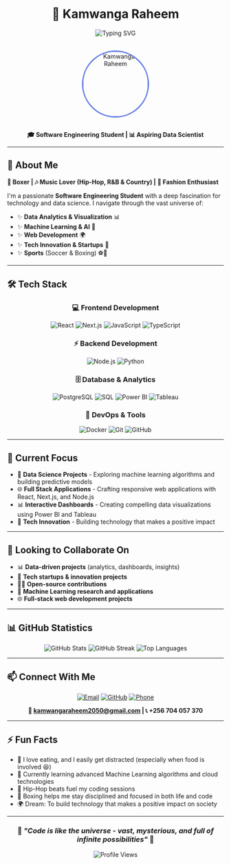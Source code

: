  <div align="center">

# 🚀 Kamwanga Raheem

<div style="margin: 1rem 0;">
  <img src="https://readme-typing-svg.herokuapp.com?font=Fira+Code&size=22&pause=1000&color=667EEA&center=true&vCenter=true&width=600&lines=Software+Engineering+Student;Data+Science+Enthusiast;Full+Stack+Developer;Tech+Innovation+Advocate" alt="Typing SVG" />
</div>

<img src="https://github.com/RockieRaheem.png" alt="Kamwanga Raheem" width="150" style="border-radius: 50%; border: 3px solid #667eea; margin: 1rem 0;"/>

**🎓 Software Engineering Student | 📊 Aspiring Data Scientist**

</div>

---

## 🌟 About Me

**🥊 Boxer | 🎶 Music Lover (Hip-Hop, R&B & Country) | 👕 Fashion Enthusiast**

I'm a passionate **Software Engineering Student** with a deep fascination for technology and data science. I navigate through the vast universe of:

- ✨ **Data Analytics & Visualization** 📊
- ✨ **Machine Learning & AI** 🤖
- ✨ **Web Development** 🌍
- ✨ **Tech Innovation & Startups** 🚀
- ✨ **Sports** (Soccer & Boxing) ⚽🥊

---

## 🛠️ Tech Stack

<div align="center">

### 💻 Frontend Development
![React](https://img.shields.io/badge/React-20232A?style=for-the-badge&logo=react&logoColor=61DAFB)
![Next.js](https://img.shields.io/badge/Next.js-000000?style=for-the-badge&logo=next.js&logoColor=white)
![JavaScript](https://img.shields.io/badge/JavaScript-F7DF1E?style=for-the-badge&logo=javascript&logoColor=black)
![TypeScript](https://img.shields.io/badge/TypeScript-007ACC?style=for-the-badge&logo=typescript&logoColor=white)

### ⚡ Backend Development
![Node.js](https://img.shields.io/badge/Node.js-43853D?style=for-the-badge&logo=node.js&logoColor=white)
![Python](https://img.shields.io/badge/Python-3776AB?style=for-the-badge&logo=python&logoColor=white)

### 🗄️ Database & Analytics
![PostgreSQL](https://img.shields.io/badge/PostgreSQL-316192?style=for-the-badge&logo=postgresql&logoColor=white)
![SQL](https://img.shields.io/badge/SQL-4479A1?style=for-the-badge&logo=mysql&logoColor=white)
![Power BI](https://img.shields.io/badge/PowerBI-F2C811?style=for-the-badge&logo=powerbi&logoColor=black)
![Tableau](https://img.shields.io/badge/Tableau-E97627?style=for-the-badge&logo=tableau&logoColor=white)

### 🚀 DevOps & Tools
![Docker](https://img.shields.io/badge/Docker-2496ED?style=for-the-badge&logo=docker&logoColor=white)
![Git](https://img.shields.io/badge/Git-F05032?style=for-the-badge&logo=git&logoColor=white)
![GitHub](https://img.shields.io/badge/GitHub-100000?style=for-the-badge&logo=github&logoColor=white)

</div>

---

## 🎯 Current Focus

- 🔬 **Data Science Projects** - Exploring machine learning algorithms and building predictive models
- 🌐 **Full Stack Applications** - Crafting responsive web applications with React, Next.js, and Node.js
- 📊 **Interactive Dashboards** - Creating compelling data visualizations using Power BI and Tableau
- 🚀 **Tech Innovation** - Building technology that makes a positive impact

---

## 🤝 Looking to Collaborate On

- 📊 **Data-driven projects** (analytics, dashboards, insights)
- 🚀 **Tech startups & innovation projects**
- 👨‍💻 **Open-source contributions**
- 🤖 **Machine Learning research and applications**
- 🌐 **Full-stack web development projects**

---

## 📊 GitHub Statistics

<div align="center">

<img src="https://github-readme-stats.vercel.app/api?username=RockieRaheem&show_icons=true&theme=tokyonight&hide_border=true&bg_color=0D1117&title_color=667eea&icon_color=667eea&text_color=ffffff" alt="GitHub Stats" />

<img src="https://github-readme-streak-stats.herokuapp.com/?user=RockieRaheem&theme=tokyonight&hide_border=true&background=0D1117&stroke=667eea&ring=667eea&fire=667eea&currStreakLabel=667eea" alt="GitHub Streak" />

<img src="https://github-readme-stats.vercel.app/api/top-langs/?username=RockieRaheem&layout=compact&theme=tokyonight&hide_border=true&bg_color=0D1117&title_color=667eea&text_color=ffffff" alt="Top Languages" />

</div>

---

## 📫 Connect With Me

<div align="center">

[![Email](https://img.shields.io/badge/Email-D14836?style=for-the-badge&logo=gmail&logoColor=white)](mailto:kamwangaraheem2050@gmail.com)
[![GitHub](https://img.shields.io/badge/GitHub-100000?style=for-the-badge&logo=github&logoColor=white)](https://github.com/RockieRaheem)
[![Phone](https://img.shields.io/badge/Phone-25D366?style=for-the-badge&logo=whatsapp&logoColor=white)](tel:+256704057370)

**📧 kamwangaraheem2050@gmail.com | 📞 +256 704 057 370**

</div>

---

## ⚡ Fun Facts

- 🍔 I love eating, and I easily get distracted (especially when food is involved 😆)
- 🌟 Currently learning advanced Machine Learning algorithms and cloud technologies
- 🎵 Hip-Hop beats fuel my coding sessions
- 🥊 Boxing helps me stay disciplined and focused in both life and code
- 🌍 Dream: To build technology that makes a positive impact on society

---

<div align="center">

### 🌌 *"Code is like the universe - vast, mysterious, and full of infinite possibilities"* 🚀

<img src="https://komarev.com/ghpvc/?username=RockieRaheem&style=for-the-badge&color=667eea" alt="Profile Views"/>

</div>
